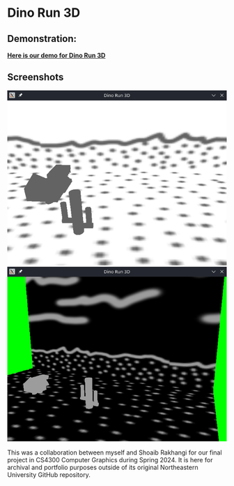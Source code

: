 # Dino Run 3D

## Demonstration:

[**Here is our demo for Dino Run 3D**](https://www.youtube.com/watch?v=pm9qnlIBK6g)

## Screenshots

<img src="./scrot1.png">
<img src="./scrot2.png">

This was a collaboration between myself and Shoaib Rakhangi for our final project in CS4300 Computer Graphics during Spring 2024. It is here for archival and portfolio purposes outside of its original Northeastern University GitHub repository.
